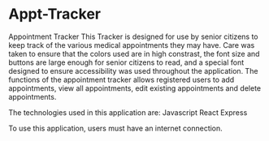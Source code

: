 # Appt-Tracker

Appointment Tracker
This Tracker is designed for use by senior citizens to keep track of the various medical appointments they may have.
Care was taken to ensure that the colors used are in high constrast, the font size and buttons are large enough for senior citizens to read, and a special font designed to ensure accessibility was used throughout the application.
The functions of the appointment tracker allows registered users to add appointments, view all appointments, edit existing appointments and delete appointments.

The technologies used in this application are:
Javascript
React
Express

To use this application, users must have an internet connection.
